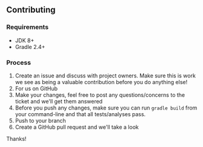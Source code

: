 ## Contributing

### Requirements
* JDK 8+
* Gradle 2.4+

### Process
1. Create an issue and discuss with project owners. Make sure this is work we see as being a valuable contribution before you do anything else!
2. For us on GitHub
3. Make your changes, feel free to post any questions/concerns to the ticket and we'll get them answered
4. Before you push any changes, make sure you can run `gradle build` from your command-line and that all tests/analyses pass.
5. Push to your branch
6. Create a GitHub pull request and we'll take a look

Thanks!